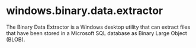 # windows.binary.data.extractor
The Binary Data Extractor is a Windows desktop utility that can extract files that have been stored in a Microsoft SQL database as Binary Large Object (BLOB).
